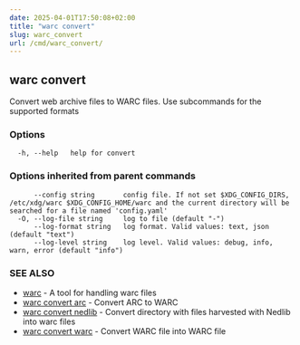 ```yaml
---
date: 2025-04-01T17:50:08+02:00
title: "warc convert"
slug: warc_convert
url: /cmd/warc_convert/
---
```

## warc convert

Convert web archive files to WARC files. Use subcommands for the supported formats

### Options

```
  -h, --help   help for convert
```

### Options inherited from parent commands

```
      --config string       config file. If not set $XDG_CONFIG_DIRS, /etc/xdg/warc $XDG_CONFIG_HOME/warc and the current directory will be searched for a file named 'config.yaml'
  -O, --log-file string     log to file (default "-")
      --log-format string   log format. Valid values: text, json (default "text")
      --log-level string    log level. Valid values: debug, info, warn, error (default "info")
```

### SEE ALSO

* [warc](../warc/)	 - A tool for handling warc files
* [warc convert arc](../warc_convert_arc/)	 - Convert ARC to WARC
* [warc convert nedlib](../warc_convert_nedlib/)	 - Convert directory with files harvested with Nedlib into warc files
* [warc convert warc](../warc_convert_warc/)	 - Convert WARC file into WARC file

